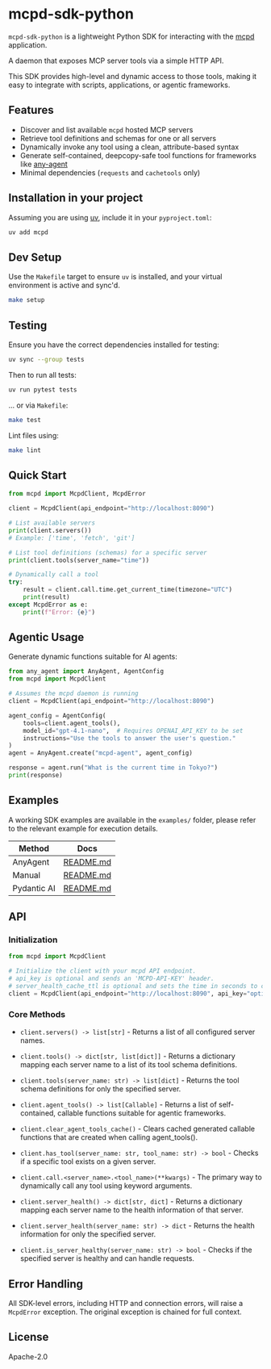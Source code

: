 # mcpd-sdk-python

`mcpd-sdk-python` is a lightweight Python SDK for interacting with the [mcpd](https://github.com/mozilla-ai/mcpd) application.

A daemon that exposes MCP server tools via a simple HTTP API.

This SDK provides high-level and dynamic access to those tools, making it easy to integrate with scripts, applications, or agentic frameworks.

## Features

- Discover and list available `mcpd` hosted MCP servers
- Retrieve tool definitions and schemas for one or all servers
- Dynamically invoke any tool using a clean, attribute-based syntax
- Generate self-contained, deepcopy-safe tool functions for frameworks like [any-agent](https://github.com/mozilla-ai/any-agent)
- Minimal dependencies (`requests` and `cachetools` only)

## Installation in your project

Assuming you are using [uv](https://github.com/astral-sh/uv), include it in your `pyproject.toml`:

```bash
uv add mcpd
```

## Dev Setup

Use the `Makefile` target to ensure `uv` is installed, and your virtual environment is active and sync'd.

```bash
make setup
```

## Testing

Ensure you have the correct dependencies installed for testing:

```bash
uv sync --group tests
```

Then to run all tests:

```bash
uv run pytest tests
```

... or via `Makefile`:

```bash
make test
```

Lint files using:

```bash
make lint
```

## Quick Start

```python
from mcpd import McpdClient, McpdError

client = McpdClient(api_endpoint="http://localhost:8090")

# List available servers
print(client.servers())
# Example: ['time', 'fetch', 'git']

# List tool definitions (schemas) for a specific server
print(client.tools(server_name="time"))

# Dynamically call a tool
try:
    result = client.call.time.get_current_time(timezone="UTC")
    print(result)
except McpdError as e:
    print(f"Error: {e}")

```

## Agentic Usage

Generate dynamic functions suitable for AI agents:

```python
from any_agent import AnyAgent, AgentConfig
from mcpd import McpdClient

# Assumes the mcpd daemon is running
client = McpdClient(api_endpoint="http://localhost:8090")

agent_config = AgentConfig(
    tools=client.agent_tools(),
    model_id="gpt-4.1-nano",  # Requires OPENAI_API_KEY to be set
    instructions="Use the tools to answer the user's question."
)
agent = AnyAgent.create("mcpd-agent", agent_config)

response = agent.run("What is the current time in Tokyo?")
print(response)
```

## Examples

A working SDK examples are available in the `examples/` folder,
please refer to the relevant example for execution details.

| Method      | Docs                                        |
|-------------|---------------------------------------------|
| AnyAgent    | [README.md](examples/anyagent/README.md)    |
| Manual      | [README.md](examples/manual/README.md)      |
| Pydantic AI | [README.md](examples/pydantic-ai/README.md) |

## API

### Initialization

```python
from mcpd import McpdClient

# Initialize the client with your mcpd API endpoint.
# api_key is optional and sends an 'MCPD-API-KEY' header.
# server_health_cache_ttl is optional and sets the time in seconds to cache a server health response.
client = McpdClient(api_endpoint="http://localhost:8090", api_key="optional-key", server_health_cache_ttl=10)
```

### Core Methods

* `client.servers() -> list[str]` - Returns a list of all configured server names.

* `client.tools() -> dict[str, list[dict]]` - Returns a dictionary mapping each server name to a list of its tool schema definitions.

* `client.tools(server_name: str) -> list[dict]` - Returns the tool schema definitions for only the specified server.

* `client.agent_tools() -> list[Callable]` - Returns a list of self-contained, callable functions suitable for agentic frameworks.

* `client.clear_agent_tools_cache()` - Clears cached generated callable functions that are created when calling agent_tools().

* `client.has_tool(server_name: str, tool_name: str) -> bool` - Checks if a specific tool exists on a given server.

* `client.call.<server_name>.<tool_name>(**kwargs)` - The primary way to dynamically call any tool using keyword arguments.

* `client.server_health() -> dict[str, dict]` - Returns a dictionary mapping each server name to the health information of that server.

* `client.server_health(server_name: str) -> dict` - Returns the health information for only the specified server.

* `client.is_server_healthy(server_name: str) -> bool` - Checks if the specified server is healthy and can handle requests.

## Error Handling

All SDK-level errors, including HTTP and connection errors, will raise a `McpdError` exception.
The original exception is chained for full context.


## License

Apache-2.0
